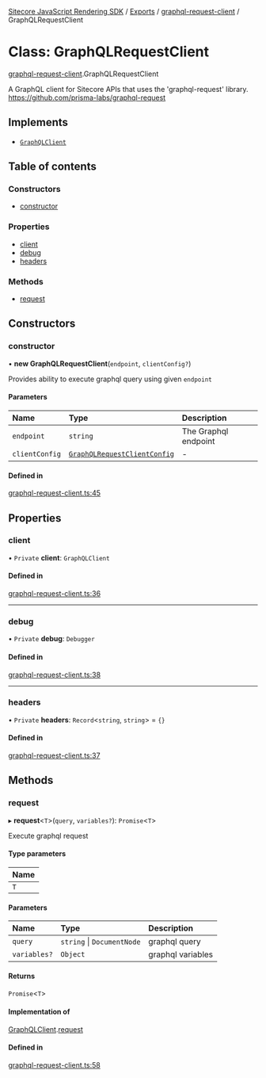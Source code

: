 [Sitecore JavaScript Rendering SDK](../README.md) / [Exports](../modules.md) / [graphql-request-client](../modules/graphql_request_client.md) / GraphQLRequestClient

# Class: GraphQLRequestClient

[graphql-request-client](../modules/graphql_request_client.md).GraphQLRequestClient

A GraphQL client for Sitecore APIs that uses the 'graphql-request' library.
https://github.com/prisma-labs/graphql-request

## Implements

- [`GraphQLClient`](../interfaces/graphql_request_client.GraphQLClient.md)

## Table of contents

### Constructors

- [constructor](graphql_request_client.GraphQLRequestClient.md#constructor)

### Properties

- [client](graphql_request_client.GraphQLRequestClient.md#client)
- [debug](graphql_request_client.GraphQLRequestClient.md#debug)
- [headers](graphql_request_client.GraphQLRequestClient.md#headers)

### Methods

- [request](graphql_request_client.GraphQLRequestClient.md#request)

## Constructors

### constructor

• **new GraphQLRequestClient**(`endpoint`, `clientConfig?`)

Provides ability to execute graphql query using given `endpoint`

#### Parameters

| Name | Type | Description |
| :------ | :------ | :------ |
| `endpoint` | `string` | The Graphql endpoint |
| `clientConfig` | [`GraphQLRequestClientConfig`](../modules/graphql_request_client.md#graphqlrequestclientconfig) | - |

#### Defined in

[graphql-request-client.ts:45](https://github.com/Sitecore/jss/blob/e49fd4cc/packages/sitecore-jss/src/graphql-request-client.ts#L45)

## Properties

### client

• `Private` **client**: `GraphQLClient`

#### Defined in

[graphql-request-client.ts:36](https://github.com/Sitecore/jss/blob/e49fd4cc/packages/sitecore-jss/src/graphql-request-client.ts#L36)

___

### debug

• `Private` **debug**: `Debugger`

#### Defined in

[graphql-request-client.ts:38](https://github.com/Sitecore/jss/blob/e49fd4cc/packages/sitecore-jss/src/graphql-request-client.ts#L38)

___

### headers

• `Private` **headers**: `Record`<`string`, `string`\> = `{}`

#### Defined in

[graphql-request-client.ts:37](https://github.com/Sitecore/jss/blob/e49fd4cc/packages/sitecore-jss/src/graphql-request-client.ts#L37)

## Methods

### request

▸ **request**<`T`\>(`query`, `variables?`): `Promise`<`T`\>

Execute graphql request

#### Type parameters

| Name |
| :------ |
| `T` |

#### Parameters

| Name | Type | Description |
| :------ | :------ | :------ |
| `query` | `string` \| `DocumentNode` | graphql query |
| `variables?` | `Object` | graphql variables |

#### Returns

`Promise`<`T`\>

#### Implementation of

[GraphQLClient](../interfaces/graphql_request_client.GraphQLClient.md).[request](../interfaces/graphql_request_client.GraphQLClient.md#request)

#### Defined in

[graphql-request-client.ts:58](https://github.com/Sitecore/jss/blob/e49fd4cc/packages/sitecore-jss/src/graphql-request-client.ts#L58)
